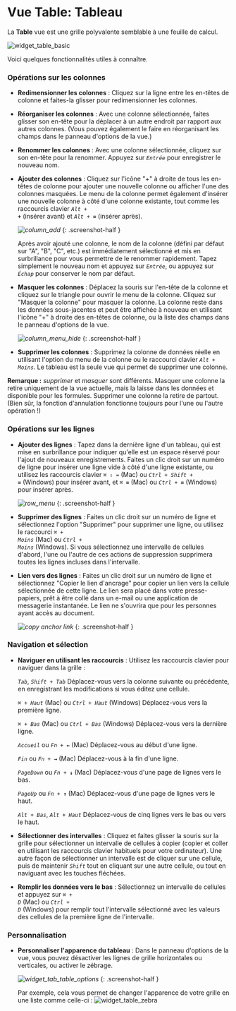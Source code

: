 # Vue Table: Tableau

La **Table** vue est une grille polyvalente semblable à une feuille de calcul.

  ![widget_table_basic](images/widget_table_basic.png)

Voici quelques fonctionnalités utiles à connaître.

### Opérations sur les colonnes

- **Redimensionner les colonnes** : Cliquez sur la ligne entre les en-têtes de colonne et faites-la glisser pour redimensionner les colonnes.

- **Réorganiser les colonnes** : Avec une colonne sélectionnée, faites glisser son en-tête pour la déplacer à un autre endroit par rapport aux autres colonnes. (Vous pouvez également le faire en réorganisant les champs dans le panneau d'options de la vue.)

- **Renommer les colonnes** : Avec une colonne sélectionnée, cliquez sur son en-tête pour la renommer. Appuyez sur <code class="keys">*Entrée*</code> pour enregistrer le nouveau nom.

- **Ajouter des colonnes** : Cliquez sur l'icône "+" à droite de tous les en-têtes de colonne pour ajouter une nouvelle colonne ou afficher l'une des colonnes masquées. Le menu de la colonne permet également d'insérer une nouvelle colonne à côté d'une colonne existante, tout comme les raccourcis clavier <code class="keys">*Alt* + **+**</code> (insérer avant) et <code class="keys">*Alt* + **=**</code> (insérer après).

    *![column_add](images/column_add.png)*
    {: .screenshot-half }

    Après avoir ajouté une colonne, le nom de la colonne (défini par défaut sur "A", "B", "C", etc.) est immédiatement sélectionné et mis en surbrillance pour vous permettre de le renommer rapidement. Tapez simplement le nouveau nom et appuyez sur <code class="keys">*Entrée*</code>, ou appuyez sur <code class="keys">*Échap*</code> pour conserver le nom par défaut.

- **Masquer les colonnes** : Déplacez la souris sur l'en-tête de la colonne et cliquez sur le triangle pour ouvrir le menu de la colonne. Cliquez sur "Masquer la colonne" pour masquer la colonne. La colonne reste dans les données sous-jacentes et peut être affichée à nouveau en utilisant l'icône "+" à droite des en-têtes de colonne, ou la liste des champs dans le panneau d'options de la vue.

  *![column_menu_hide](images/column_menu_hide.png)*
  {: .screenshot-half }

- **Supprimer les colonnes** : Supprimez la colonne de données réelle en utilisant l'option du menu de la colonne ou le raccourci clavier <code class="keys">*Alt* + *Moins*</code>. Le tableau est la seule vue qui permet de supprimer une colonne.

**Remarque :** *supprimer* et *masquer* sont différents. Masquer une colonne la retire uniquement de la vue actuelle, mais la laisse dans les données et disponible pour les formules. Supprimer une colonne la retire de partout. (Bien sûr, la fonction d'annulation fonctionne toujours pour l'une ou l'autre opération !)

### Opérations sur les lignes

- **Ajouter des lignes** : Tapez dans la dernière ligne d'un tableau, qui est mise en surbrillance pour indiquer qu'elle est un espace réservé pour l'ajout de nouveaux enregistrements. Faites un clic droit sur un numéro de ligne pour insérer une ligne vide à côté d'une ligne existante, ou utilisez les raccourcis clavier <code class="keys">*⌘* *⇧* *=*</code> (Mac) ou <code class="keys">*Ctrl* + *Shift* + **=**</code> (Windows) pour insérer avant, et <code class="keys">*⌘* **=**</code> (Mac) ou <code class="keys">*Ctrl* + **=**</code> (Windows) pour insérer après.

  *![row_menu](images/row_menu.png)*
  {: .screenshot-half }

- **Supprimer des lignes** : Faites un clic droit sur un numéro de ligne et sélectionnez l'option "Supprimer" pour supprimer une ligne, ou utilisez le raccourci <code class="keys">*⌘* + *Moins*</code> (Mac) ou <code class="keys">*Ctrl* + *Moins*</code> (Windows). Si vous sélectionnez une intervalle de cellules d'abord, l'une ou l'autre de ces actions de suppression supprimera toutes les lignes incluses dans l'intervalle.

- **Lien vers des lignes** : Faites un clic droit sur un numéro de ligne et sélectionnez "Copier le lien d'ancrage" pour copier un lien vers la cellule sélectionnée de cette ligne. Le lien sera placé dans votre presse-papiers, prêt à être collé dans un e-mail ou une application de messagerie instantanée. Le lien ne s'ouvrira que pour les personnes ayant accès au document.

  *![copy anchor link](images/row_menu_link.png)*
  {: .screenshot-half }

### Navigation et sélection

- **Naviguer en utilisant les raccourcis** : Utilisez les raccourcis clavier pour naviguer dans la grille :

    <code class="keys">*Tab*</code>, <code class="keys">*Shift* + *Tab*</code>
    Déplacez-vous vers la colonne suivante ou précédente, en enregistrant les modifications si vous éditez une cellule.

    <code class="keys">*⌘* + *Haut*</code> (Mac) ou <code class="keys">*Ctrl* + *Haut*</code> (Windows)  Déplacez-vous vers la première ligne.

    <code class="keys">*⌘* + *Bas*</code> (Mac) ou <code class="keys">*Ctrl* + *Bas*</code> (Windows)  Déplacez-vous vers la dernière ligne.

    <code class="keys">*Accueil*</code> ou <code class="keys">*Fn* + **←**</code> (Mac)  Déplacez-vous au début d'une ligne.

    <code class="keys">*Fin*</code> ou <code class="keys">*Fn* + **→**</code> (Mac)  Déplacez-vous à la fin d'une ligne.

    <code class="keys">*PageDown*</code> ou <code class="keys">*Fn* + **↓**</code> (Mac)  Déplacez-vous d'une page de lignes vers le bas.

    <code class="keys">*PageUp*</code> ou <code class="keys">*Fn* + **↑**</code> (Mac)  Déplacez-vous d'une page de lignes vers le haut.

    <code class="keys">*Alt* + *Bas*</code>, <code class="keys">*Alt* + *Haut*</code>  Déplacez-vous de cinq lignes vers le bas ou vers le haut.

- **Sélectionner des intervalles** : Cliquez et faites glisser la souris sur la grille pour sélectionner un intervalle de cellules à copier (copier et coller en utilisant les raccourcis clavier habituels pour votre ordinateur). Une autre façon de sélectionner un intervalle est de cliquer sur une cellule, puis de maintenir <code class="keys">*Shift*</code> tout en cliquant sur une autre cellule, ou tout en naviguant avec les touches fléchées.

- **Remplir les données vers le bas** : Sélectionnez un intervalle de cellules et appuyez sur <code class="keys">*⌘* + *D*</code> (Mac) ou <code class="keys">*Ctrl* + *D*</code> (Windows) pour remplir tout l'intervalle sélectionné avec les valeurs des cellules de la première ligne de l'intervalle.

### Personnalisation

- **Personnaliser l'apparence du tableau** : Dans le panneau d'options de la vue, vous pouvez désactiver les lignes de grille horizontales ou verticales, ou activer le zébrage.

  *![widget_tab_table_options](images/widget_tab_table_options.png)*
  {: .screenshot-half }

  Par exemple, cela vous permet de changer l'apparence de votre grille en une liste comme celle-ci :
  ![widget_table_zebra](images/widget_table_zebra.png)